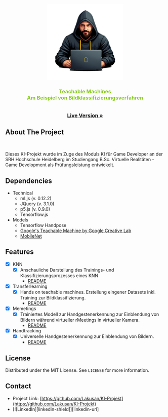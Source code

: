 <!-- PROJECT LOGO -->
<br />
<div align="center">
  <a href="https://github.com/Lakusan/KI-Projekt/">
    <img src="lakusan.png" alt="Logo" width="240" height="240">
  </a>

<h3 align="center">
<span style="color: #84cc16;">Teachable Machines</span>
</br>
<span style="color: #84cc16;">Am Beispiel von Bildklassifizierungsverfahren</span>

  <p align="center">
    </br>
    <a href="https://lakusan.github.io/KI-Projekt/"><strong>Live Version »</strong></a>
</div>


<!-- ABOUT THE PROJECT -->
## About The Project
<div>
    </br>
    <p>
    Dieses KI-Projekt wurde im Zuge des Moduls KI für Game Developer an der SRH Hochschule Heidelberg im Studiengang B.Sc. Virtuelle Realitäten - Game Development als Prüfungsleistung entwickelt.
    </p>
    
</div>

<!-- Dependencies -->
## Dependencies

* Technical
  * ml.js (v. 0.12.2)
  * JQuery (v. 3.1.0)
  * p5.js (v. 0.9.0)
  * Tensorflow.js
* Models
  * Tensorflow Handpose
  * [Google's Teachable Machine by Google Creative Lab](https://teachablemachine.withgoogle.com/)
  * [MobileNet](https://arxiv.org/abs/1801.04381)


<!-- Feature Set -->
## Features

- [X] KNN
  - [X] Anschauliche Darstellung des Trainings- und Klassifizierungsprozesses eines KNN
    - [README](https://github.com/Lakusan/KI-Projekt/blob/main/public/KNN/README.md) 

- [X] Transferlearning
  - [X] Hands on teachable machines. Erstellung eingener Datasets inkl. Training zur Bildklassifizierung.
    - [README](https://github.com/Lakusan/KI-Projekt/blob/main/public/Transferlearning/README.md) 

- [X] Memetings
  - [X] Trainiertes Modell zur Handgestenerkennung zur Einblendung von Bildern während virtueller rMeetings in virtueller Kamera.
    - [README](https://github.com/Lakusan/KI-Projekt/blob/main/public/Memetings/README.md) 

- [X] Handtracking
  - [X] Universelle Handgestenerkennung zur Einblendung von Bildern.
    - [README](https://github.com/Lakusan/KI-Projekt/blob/main/public/Handtrack/README.md) 

<!-- LICENSE --> 
## License

Distributed under the MIT License. See `LICENSE` for more information.
</br>

<!-- CONTACT -->
## Contact

* Project Link: [https://github.com/Lakusan/KI-Projekt](https://github.com/Lakusan/KI-Projekt)
* [![LinkedIn][linkedin-shield]][linkedin-url]
